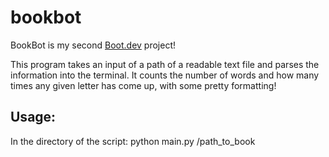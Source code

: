 # bookbot

BookBot is my second [Boot.dev](https://www.boot.dev) project!


This program takes an input of a path of a readable text file and parses the information into the terminal.
It counts the number of words and how many times any given letter has come up, with some pretty formatting!



## Usage:
In the directory of the script:
python main.py /path_to_book
